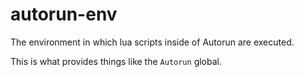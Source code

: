# autorun-env

The environment in which lua scripts inside of Autorun are executed.

This is what provides things like the `Autorun` global.
